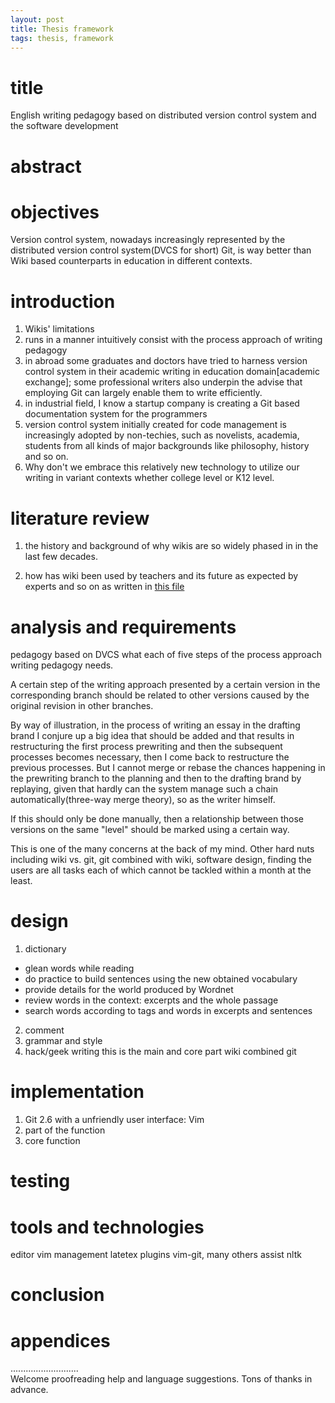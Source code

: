 ```yaml
---
layout: post
title: Thesis framework
tags: thesis, framework
---
```


# title
English writing pedagogy based on distributed version control system and the software development

# abstract

# objectives
Version control system, nowadays increasingly represented by the distributed version control system(DVCS for short) Git, is way better than Wiki based counterparts in education in different contexts.

# introduction
1. Wikis' limitations 
1. runs in a manner intuitively consist with the process approach of writing pedagogy 
1. in abroad some graduates and doctors have tried to harness version control system in their academic writing in education domain[academic exchange]; some professional writers also underpin the advise that employing Git can largely enable them to write efficiently. 
1. in industrial field, I know a startup company is creating a Git based documentation system for the programmers
1. version control system initially created for code management is increasingly adopted by non-techies, such as novelists, academia, students from all kinds of major backgrounds like philosophy, history and so on.
1. Why don't we embrace this relatively new technology to utilize our writing in variant contexts whether college level or K12 level.

# literature review
1. the history and background of why wikis are so widely phased in in the last few decades.

1. how has wiki been used by teachers and its future as expected by experts
and so on as written in [this file](status-quo)

# analysis and requirements
pedagogy based on DVCS
what each of five steps of the process approach writing pedagogy needs.

A certain step of the writing approach presented by a certain version in the corresponding branch should be related to other versions caused by the original revision in other branches.

By way of illustration, in the process of writing an essay in the drafting brand I conjure up a big idea that should be added and that results in restructuring the first process prewriting and then the subsequent processes becomes necessary,  then I come back to restructure the previous processes. But I cannot merge or rebase the chances happening in the prewriting branch to the planning and then to the drafting brand by replaying, given that hardly can the system manage such a chain automatically(three-way merge theory), so as the writer himself.

If this should only be done manually, then a relationship between those versions on the same "level" should be marked using a certain way.

This is one of the many concerns at the back of my mind. Other hard nuts including wiki vs. git, git combined with wiki, software design, finding the users are all tasks each of which cannot be tackled within a month at the least.

# design
1. dictionary
  * glean words while reading
  * do practice to build sentences using the new obtained vocabulary
  * provide details for the world produced by Wordnet
  * review words in the context: excerpts and the whole passage
  * search words according to tags and words in excerpts and sentences
2. comment
3. grammar and style
4. hack/geek writing
this is the main and core part
wiki combined git

# implementation
1. Git 2.6 with a unfriendly user interface: Vim
1. part of the function
1. core function 

# testing

# tools and technologies
editor  vim
management latetex
plugins vim-git, many others
assist nltk
# conclusion

# appendices

...........................     
Welcome proofreading help and language suggestions. Tons of thanks in advance.

